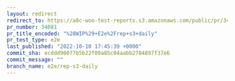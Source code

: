 ```yaml
---
layout: redirect
redirect_to: https://a8c-woo-test-reports.s3.amazonaws.com/public/pr/34081/e2e/index.html
pr_number: 34081
pr_title_encoded: "%28WIP%29+E2e%2Frep+s3+daily"
pr_test_type: e2e
last_published: "2022-10-10 17:45:39 +0000"
commit_sha: ecddd96077b5b22f09a85c84aabb2784897f37e6
commit_message: ""
branch_name: e2e/rep-s3-daily
---
```

